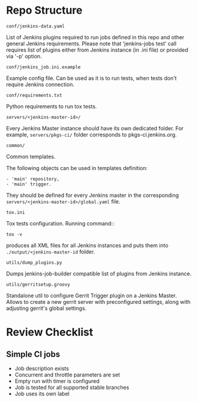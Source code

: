 Repo Structure
==============

``conf/jenkins-data.yaml``

  List of Jenkins plugins required to run jobs defined in this repo
  and other general Jenkins requirements.
  Please note that 'jenkins-jobs test' call requires list of plugins
  either from Jenkins instance (in .ini file) or provided via
  '-p' option.

``conf/jenkins_job.ini.example``

  Example config file. Can be used as it is to run tests, when tests
  don't require Jenkins connection.

``conf/requirements.txt``

  Python requirements to run tox tests.

``servers/<jenkins-master-id>/``

  Every Jenkins Master instance should have its own dedicated
  folder. For example, ``servers/pkgs-ci/`` folder corresponds to
  pkgs-ci.jenkins.org.

``common/``

  Common templates.

  The following objects can be used in templates definition:

    - 'main' repository,
    - 'main' trigger.

  They should be defined for every Jenkins master in the corresponding
  ``servers/<jenkins-master-id>/global.yaml`` file.

``tox.ini``

  Tox tests configuration. Running command::

    tox -v

  produces all XML files for all Jenkins instances and puts them
  into ``./output/<jenkins-master-id`` folder.

``utils/dump_plugins.py``

  Dumps jenkins-job-builder compatible list of plugins
  from Jenkins instance.

  ``utils/gerritsetup.groovy``

  Standalone util to configure Gerrit Trigger plugin on a Jenkins Master.
  Allows to create a new gerrit server with preconfigured settings, along
  with adjusting gerrit's global settings.

Review Checklist
================

Simple CI jobs
--------------

* Job description exists
* Concurrent and throttle parameters are set
* Empty run with timer is configured
* Job is tested for all supported stable branches
* Job uses its own label
